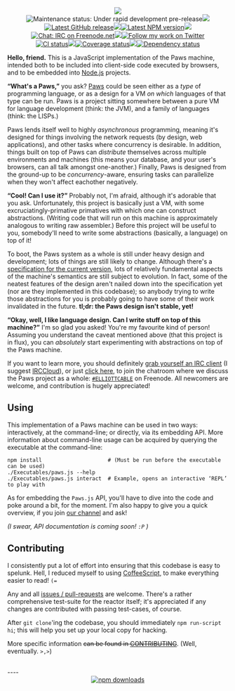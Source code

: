 <div align="center">
   <img src="http://elliottcable.s3.amazonaws.com/p/paws.js-cathode-3.png"><br>
   <img alt='Maintenance status: Under rapid development pre-release' src="https://img.shields.io/badge/maintained%3F-pre--release-orange.svg?style=flat-square"><img src="http://elliottcable.s3.amazonaws.com/p/8x8.png"><a href="https://github.com/ELLIOTTCABLE/Paws.js/releases"><img alt='Latest GitHub release' src="https://img.shields.io/github/release/ELLIOTTCABLE/Paws.js.svg?style=flat-square&label=release"></a><img src="http://elliottcable.s3.amazonaws.com/p/8x8.png"><a target="_blank" href="https://npmjs.com/package/paws.js"><img alt='Latest NPM version' src="https://img.shields.io/npm/v/paws.js.svg?style=flat-square&label=semver"></a><img src="http://elliottcable.s3.amazonaws.com/p/8x8.png"><a target="_blank" href="http://ell.io/IRC"><img alt='Chat: IRC on Freenode.net' src="https://img.shields.io/badge/chat-IRC-blue.svg?style=flat-square"></a><img src="http://elliottcable.s3.amazonaws.com/p/8x8.png"><a target="_blank" href="https://twitter.com/intent/follow?screen_name=ELLIOTTCABLE"><img alt='Follow my work on Twitter' src="https://img.shields.io/twitter/follow/ELLIOTTCABLE.svg?style=flat-square&label=%40ELLIOTTCABLE&color=blue"></a><br>
   <a target="_blank" href="https://travis-ci.org/ELLIOTTCABLE/Paws.js/branches"><img alt='CI status' src="https://img.shields.io/travis/ELLIOTTCABLE/Paws.js/Current.svg?style=flat-square&label=tests"></a><img src="http://elliottcable.s3.amazonaws.com/p/8x8.png"><a target="_blank" href="https://coveralls.io/r/ELLIOTTCABLE/Paws.js?branch=Current"><img alt='Coverage status' src="https://img.shields.io/coveralls/ELLIOTTCABLE/Paws.js/Current.svg?style=flat-square"></a><img src="http://elliottcable.s3.amazonaws.com/p/8x8.png"><a target="_blank" href="https://gemnasium.com/ELLIOTTCABLE/Paws.js"><img alt='Dependency status' src="https://img.shields.io/gemnasium/ELLIOTTCABLE/Paws.js.svg?style=flat-square&label=deps"></a>
</div>

**Hello, friend.** This is a JavaScript implementation of the Paws machine, intended both to be included
into client-side code executed by browsers, and to be embedded into [Node.js][] projects.

**“What's a Paws,”** you ask? [Paws][] could be seen either as a *type* of programming language, or
as a design for a VM *on which* languages of that type can be run. Paws is a project sitting
somewhere between a pure VM for language development (think: the JVM), and a family of languages
(think: the LISPs.)

Paws lends itself well to highly *asynchronous* programming, meaning it's designed for things
involving the network requests (by design, web applications), and other tasks where concurrency is
desirable. In addition, things built on top of Paws can *distribute* themselves across multiple
environments and machines (this means your database, and your user's browsers, can all talk amongst
one-another.) Finally, Paws is designed from the ground-up to be *concurrency*-aware, ensuring tasks
can parallelize when they won't affect eachother negatively.

**“Cool! Can I use it?”** Probably not, I'm afraid, although it's adorable that you ask.
Unfortunately, this project is basically just a VM, with some excruciatingly-primative primatives
with which one can construct abstractions. (Writing code that will run on this machine is
approximately analogous to writing raw assembler.) Before this project will be useful to you,
somebody'll need to write some abstractions (basically, a language) on top of it!

To boot, the Paws system as a whole is still under heavy design and development; lots of things are
still likely to change. Although there's a [specification for the current version,][spec] lots of
relatively fundamental aspects of the machine's semantics are still subject to evolution. In fact,
some of the neatest features of the design aren't nailed down into the specification yet (nor are
they implemented in this codebase); so anybody trying to write those abstractions for you is
probably going to have some of their work invalidated in the future. **tl;dr: the Paws design isn't
stable, yet!**

**“Okay, well, I like language design. Can I write stuff on top of this machine?”** I'm so glad you
asked! You're my favourite kind of person! Assuming you understand the caveat mentioned above (that
this project is in flux), you can *absolutely* start experimenting with abstractions on top of the
Paws machine.

If you want to learn more, you should definitely [grab yourself an IRC client][irc] (I suggest
[IRCCloud][]), or just [click here][webchat], to join the chatroom where we discuss the Paws project
as a whole: [`#ELLIOTTCABLE`][webchat] on Freenode. All newcomers are welcome, and contribution is
hugely appreciated!

   [Node.js]: <http://nodejs.org> "A server-side JavaScript platform"
   [Paws]: <http://paws.mu> "An asynch-heavy distributed platform for concurrent programming"
   [spec]: <http://ell.io/spec> "Specification for the 10th iteration of the Paws design"
   [irc]: <http://freenode.net/using_the_network.shtml> "freenode: using the network"
   [IRCCloud]: <http://irccloud.com> "IRCCloud, the IRC client of the future"
   [webchat]: <http://ell.io/IRC> "Freenode's webchat, for #ELLIOTTCABLE"

Using
-----
This implementation of a Paws machine can be used in two ways: interactively, at the command-line;
or directly, via its embedding API. More information about command-line usage can be acquired by
querying the executable at the command-line:

    npm install                     # (Must be run before the executable can be used)
    ./Executables/paws.js --help
    ./Executables/paws.js interact  # Example, opens an interactive ‘REPL’ to play with

As for embedding the `Paws.js` API, you'll have to dive into the code and poke around a bit, for the
moment. I'm also happy to give you a quick overview, if you join [our channel][webchat] and ask!

*(I swear, API documentation is coming soon! `:P` )*

Contributing
------------
I consistently put a lot of effort into ensuring that this codebase is easy to spelunk. Hell, I
reduced myself to using [CoffeeScript][], to make everything easier to read! `(=`

Any and all [issues / pull-requests][issues] are welcome. There's a rather comprehensive test-suite
for the reactor itself; it's appreciated if any changes are contributed with passing test-cases, of
course.

After `git clone`'ing the codebase, you should immediately `npm run-script hi`; this will help you
set up your local copy for hacking.

More specific information ~~can be found in [CONTRIBUTING](./blob/Master/CONTRIBUTING.markdown)~~.
(Well, eventually. `>,>`)

   [CoffeeScript]: <http://coffeescript.org> "A little language that transpiles into JavaScript"
   [issues]: <https://github.com/ELLIOTTCABLE/Paws.js/issues> "Issue-tracker for Paws.js"

<br>
----
<div align='center' id='npm-and-browser-support'>
   <a href="https://npmjs.org/package/paws.js">
      <img alt="npm downloads" src="https://nodei.co/npm-dl/paws.js.png?months=9"></a>
<!--
   <h4>Browser support:</h4>
   <a href="https://ci.testling.com/ELLIOTTCABLE/Paws.js">
      <img alt="Current browser-support status on HEAD (generated by Testling-CI)" src="https://ci.testling.com/ELLIOTTCABLE/Paws.js.png"> </a>
-->
</div>
